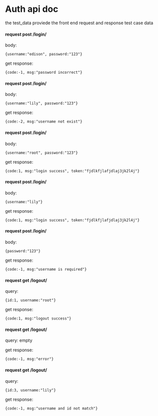# Auth api doc


the test_data proviede the front end request and response test case data

#### request post /login/

body: 
```
{username:"edison", password:"123"}
```
get response:
```
{code:-1, msg:"password incorrect"}
```

#### request post /login/

body: 
```
{username:"lily", password:"123"}
```
get response:
```
{code:-2, msg:"username not exist"}
```


#### request post /login/

body: 
```
{username:"root", password:"123"}
```
get response:
```
{code:1, msg:"login success", token:"fjdlkfjlafjdlaj3jk2l4j"}
```





#### request post /login/

body: 
```
{username:"lily"}
```
get response:
```
{code:1, msg:"login success", token:"fjdlkfjlafjdlaj3jk2l4j"}
```


#### request post /login/

body: 
```
{password:"123"}
```
get response:
```
{code:-1, msg:"username is required"}
```


#### request get /logout/

query: 
```
{id:1, username:"root"}
```
get response:
```
{code:1, msg:"logout success"}
```
 
 
#### request get /logout/

query: empty

get response:
```
{code:-1, msg:"error"}
```



 
#### request get /logout/

query: 
```
{id:3, username:"lily"}
```
get response:
```
{code:-1, msg:"username and id not match"}
```